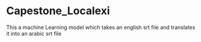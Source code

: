 # Capestone_Localexi
This a machine Learning model which takes an english srt file and translates it into an arabic srt file
